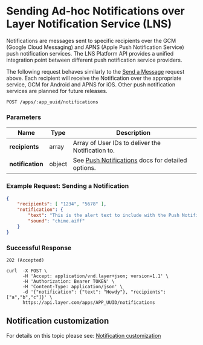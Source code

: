 # Sending Ad-hoc Notifications over Layer Notification Service (LNS)

Notifications are messages sent to specific recipients over the GCM (Google Cloud Messaging) and APNS (Apple Push Notification Service) push notification services. The LNS Platform API provides a unified integration point between different push notification service providers.

The following request behaves similarly to the [Send a Message](#send-a-message) request above.  Each recipient will receive the Notification over the appropriate service, GCM for Android and APNS for iOS. Other push notification services are planned for future releases.

```request
POST /apps/:app_uuid/notifications
```

### Parameters

| Name         |    Type     |  Description  |
|--------------|-------------|---------------|
| **recipients** | array | Array of User IDs to deliver the Notification to. |
| **notification** | object | See [Push Notifications](https://developer.layer.com/docs/platform/misc#notification-customization) docs for detailed options. |

### Example Request: Sending a Notification

```json
{
    "recipients": [ "1234", "5678" ],
    "notification": {
        "text": "This is the alert text to include with the Push Notification.",
        "sound": "chime.aiff"
    }
}
```

### Successful Response

`202 (Accepted)`

```console
curl  -X POST \
      -H 'Accept: application/vnd.layer+json; version=1.1' \
      -H 'Authorization: Bearer TOKEN' \
      -H 'Content-Type: application/json' \
      -d '{"notification": {"text": "Howdy"}, "recipients": ["a","b","c"]}' \
      https://api.layer.com/apps/APP_UUID/notifications
```

## Notification customization

For details on this topic please see: [Notification customization](notification-customization.md)

